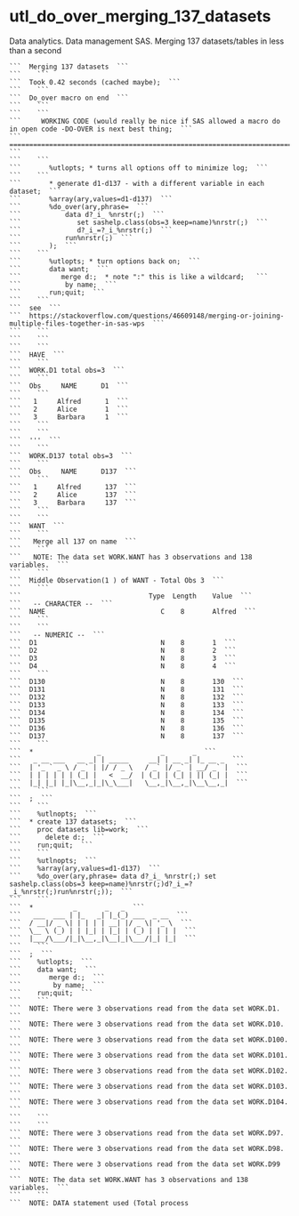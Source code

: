 # utl_do_over_merging_137_datasets
Data analytics. Data management SAS. Merging 137 datasets/tables in less than a second

    ```  Merging 137 datasets  ```
    ```    ```
    ```  Took 0.42 seconds (cached maybe);  ```
    ```    ```
    ```  Do_over macro on end  ```
    ```    ```
    ```    ```
    ```     WORKING CODE (would really be nice if SAS allowed a macro do in open code -DO-OVER is next best thing;  ```
    ```     ======================================================================================================  ```
    ```    ```
    ```       %utlopts; * turns all options off to minimize log;  ```
    ```    ```
    ```       * generate d1-d137 - with a different variable in each dataset;  ```
    ```       %array(ary,values=d1-d137)  ```
    ```       %do_over(ary,phrase=  ```
    ```           data d?_i_ %nrstr(;)  ```
    ```              set sashelp.class(obs=3 keep=name)%nrstr(;)  ```
    ```              d?_i_=?_i_%nrstr(;)  ```
    ```           run%nrstr(;)  ```
    ```       );  ```
    ```    ```
    ```       %utlopts; * turn options back on;  ```
    ```       data want;  ```
    ```          merge d:;  * note ":" this is like a wildcard;   ```
    ```           by name;  ```
    ```       run;quit;  ```
    ```    ```
    ```  see  ```
    ```  https://stackoverflow.com/questions/46609148/merging-or-joining-multiple-files-together-in-sas-wps  ```
    ```    ```
    ```    ```
    ```    ```
    ```  HAVE  ```
    ```    ```
    ```  WORK.D1 total obs=3  ```
    ```    ```
    ```  Obs     NAME      D1  ```
    ```    ```
    ```   1     Alfred      1  ```
    ```   2     Alice       1  ```
    ```   3     Barbara     1  ```
    ```    ```
    ```    ```
    ```  '''  ```
    ```    ```
    ```  WORK.D137 total obs=3  ```
    ```    ```
    ```  Obs     NAME      D137  ```
    ```    ```
    ```   1     Alfred      137  ```
    ```   2     Alice       137  ```
    ```   3     Barbara     137  ```
    ```    ```
    ```    ```
    ```  WANT  ```
    ```    ```
    ```   Merge all 137 on name  ```
    ```    ```
    ```   NOTE: The data set WORK.WANT has 3 observations and 138 variables.  ```
    ```    ```
    ```  Middle Observation(1 ) of WANT - Total Obs 3  ```
    ```    ```
    ```                                Type  Length    Value  ```
    ```   -- CHARACTER --  ```
    ```  NAME                             C    8       Alfred  ```
    ```    ```
    ```    ```
    ```   -- NUMERIC --  ```
    ```  D1                               N    8       1  ```
    ```  D2                               N    8       2  ```
    ```  D3                               N    8       3  ```
    ```  D4                               N    8       4  ```
    ```    ```
    ```  D130                             N    8       130  ```
    ```  D131                             N    8       131  ```
    ```  D132                             N    8       132  ```
    ```  D133                             N    8       133  ```
    ```  D134                             N    8       134  ```
    ```  D135                             N    8       135  ```
    ```  D136                             N    8       136  ```
    ```  D137                             N    8       137  ```
    ```    ```
    ```  *                _               _       _  ```
    ```   _ __ ___   __ _| | _____     __| | __ _| |_ __ _  ```
    ```  | '_ ` _ \ / _` | |/ / _ \   / _` |/ _` | __/ _` |  ```
    ```  | | | | | | (_| |   <  __/  | (_| | (_| | || (_| |  ```
    ```  |_| |_| |_|\__,_|_|\_\___|   \__,_|\__,_|\__\__,_|  ```
    ```    ```
    ```  ;  ```
    ```    ```
    ```    %utlnopts;  ```
    ```  * create 137 datasets;  ```
    ```    proc datasets lib=work;  ```
    ```      delete d:;  ```
    ```    run;quit;  ```
    ```    ```
    ```    %utlnopts;  ```
    ```    %array(ary,values=d1-d137)  ```
    ```    %do_over(ary,phrase= data d?_i_ %nrstr(;) set sashelp.class(obs=3 keep=name)%nrstr(;)d?_i_=?_i_%nrstr(;)run%nrstr(;));  ```
    ```    ```
    ```  *          _       _   _  ```
    ```   ___  ___ | |_   _| |_(_) ___  _ __  ```
    ```  / __|/ _ \| | | | | __| |/ _ \| '_ \  ```
    ```  \__ \ (_) | | |_| | |_| | (_) | | | |  ```
    ```  |___/\___/|_|\__,_|\__|_|\___/|_| |_|  ```
    ```    ```
    ```  ;  ```
    ```    %utlopts;  ```
    ```    data want;  ```
    ```       merge d:;  ```
    ```        by name;  ```
    ```    run;quit;  ```
    ```    ```
    ```  NOTE: There were 3 observations read from the data set WORK.D1.  ```
    ```  NOTE: There were 3 observations read from the data set WORK.D10.  ```
    ```  NOTE: There were 3 observations read from the data set WORK.D100.  ```
    ```  NOTE: There were 3 observations read from the data set WORK.D101.  ```
    ```  NOTE: There were 3 observations read from the data set WORK.D102.  ```
    ```  NOTE: There were 3 observations read from the data set WORK.D103.  ```
    ```  NOTE: There were 3 observations read from the data set WORK.D104.  ```
    ```    ```
    ```    ```
    ```  NOTE: There were 3 observations read from the data set WORK.D97.  ```
    ```  NOTE: There were 3 observations read from the data set WORK.D98.  ```
    ```  NOTE: There were 3 observations read from the data set WORK.D99  ```
    ```  NOTE: The data set WORK.WANT has 3 observations and 138 variables.  ```
    ```    ```
    ```  NOTE: DATA statement used (Total process
